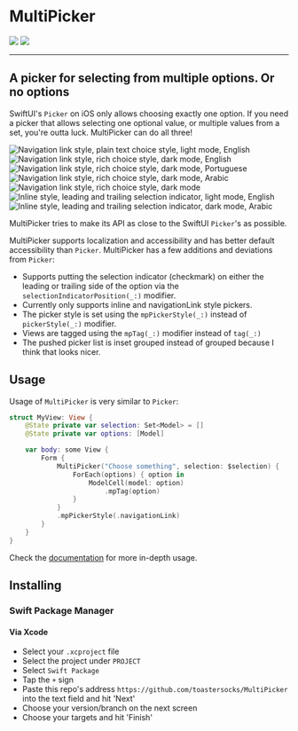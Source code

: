 # MultiPicker

[![](https://img.shields.io/endpoint?url=https%3A%2F%2Fswiftpackageindex.com%2Fapi%2Fpackages%2Ftoastersocks%2FMultiPicker%2Fbadge%3Ftype%3Dswift-versions)](https://swiftpackageindex.com/toastersocks/MultiPicker)
[![](https://img.shields.io/endpoint?url=https%3A%2F%2Fswiftpackageindex.com%2Fapi%2Fpackages%2Ftoastersocks%2FMultiPicker%2Fbadge%3Ftype%3Dplatforms)](https://swiftpackageindex.com/toastersocks/MultiPicker)

---

## A picker for selecting from multiple options. Or no options

SwiftUI's `Picker` on iOS only allows choosing exactly one option. If you need a picker that allows selecting one optional value, or multiple values from a set, you're outta luck. MultiPicker can do all three!

![Navigation link style, plain text choice style, light mode, English](img/nav-plain-light-en.png)
![Navigation link style, rich choice style, dark mode, English](img/nav-rich-dark-en.png)
![Navigation link style, rich choice style, dark mode, Portuguese](img/nav-plain-dark-pt.png)
![Navigation link style, rich choice style, dark mode, Arabic](img/nav-rich-dark-ar.png)
![Navigation link style, rich choice style, dark mode](img/nav-rich-dark-en.png)
![Inline style, leading and trailing selection indicator, light mode, English](img/list-light-leading-trailing-en.png)
![Inline style, leading and trailing selection indicator, dark mode, Arabic](img/list-dark-leading-trailing-ar.png)

MultiPicker tries to make its API as close to the SwiftUI `Picker`'s as possible.

MultiPicker supports localization and accessibility and has better default accessibility than `Picker`.
MultiPicker has a few additions and deviations from `Picker`:

- Supports putting the selection indicator (checkmark) on either the leading or trailing side of the option via the `selectionIndicatorPosition(_:)` modifier.
- Currently only supports inline and navigationLink style pickers.
- The picker style is set using the `mpPickerStyle(_:)` instead of `pickerStyle(_:)` modifier.
- Views are tagged using the `mpTag(_:)` modifier instead of `tag(_:)`
- The pushed picker list is inset grouped instead of grouped because I think that looks nicer.

## Usage

Usage of `MultiPicker` is very similar to `Picker`:

```swift
struct MyView: View {
    @State private var selection: Set<Model> = []
    @State private var options: [Model]

    var body: some View {
        Form {
            MultiPicker("Choose something", selection: $selection) {
                ForEach(options) { option in
                    ModelCell(model: option)
                        .mpTag(option)
                }
            }
            .mpPickerStyle(.navigationLink)
        }
    }
}
```

Check the [documentation](https://swiftpackageindex.com/toastersocks/MultiPicker/v1.0.1/documentation/multipicker) for more in-depth usage.

## Installing

### Swift Package Manager

#### Via Xcode

- Select your `.xcproject` file
- Select the project under `PROJECT`
- Select `Swift Package`
- Tap the `+` sign
- Paste this repo's address `https://github.com/toastersocks/MultiPicker` into the text field and hit 'Next'
- Choose your version/branch on the next screen
- Choose your targets and hit 'Finish'
